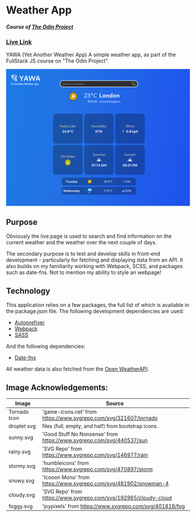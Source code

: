 # Weather App
#### _Course of [The Odin Project](https://www.theodinproject.com/lessons/node-path-javascript-weather-app)_

### [Live Link](https://louispallett.github.io/odin-weather-app/)

YAWA (Yet Another Weather App) A simple weather app, as part of the FullStack JS course on "The Odin Project".


![A screenshot of the weather app, displaying weather information on a blue background](src/assets/screenshot.png)

## Purpose

Obviously the live page is used to search and find information on the current weather and the weather over the next couple of days.

The secondary purpose is to test and develop skills in front-end development - particularly for fetching and displaying data from an API. It also builds on my familiarity working with Webpack, SCSS, and packages such as date-fns. Not to mention my ability to style an webpage!

## Technology

This application relies on a few packages, the full list of which is available in the package.json file. The following development dependencies are used:

- [Autoprefixer](https://www.npmjs.com/package/autoprefixer)
- [Webpack](https://webpack.js.org/)
- [SASS](https://sass-lang.com/)

And the following dependencies:

- [Date-fns](https://date-fns.org/)

All weather data is also fetched from the [Open WeatherAPI](https://openweathermap.org/api).

## Image Acknowledgements:
| Image | Source |
| ----------- | ----------- |
| Tornado Icon | 'game-icons.net' from https://www.svgrepo.com/svg/321607/tornado |
| droplet svg | files (full, empty, and half) from bootstrap icons. |
| sunny.svg | 'Good Stuff No Nonsense' from https://www.svgrepo.com/svg/440537/sun |
| rainy.svg | 'SVG Repo' from https://www.svgrepo.com/svg/146977/rain |
stormy.svg | 'humbleicons' from https://www.svgrepo.com/svg/470897/storm
| snowy.svg | 'Icooon Mono' from https://www.svgrepo.com/svg/481902/snowman-4 |
cloudy.svg | 'SVG Repo' from https://www.svgrepo.com/svg/192965/cloudy-cloud
| foggy.svg | 'joypixels' from https://www.svgrepo.com/svg/401818/fog |